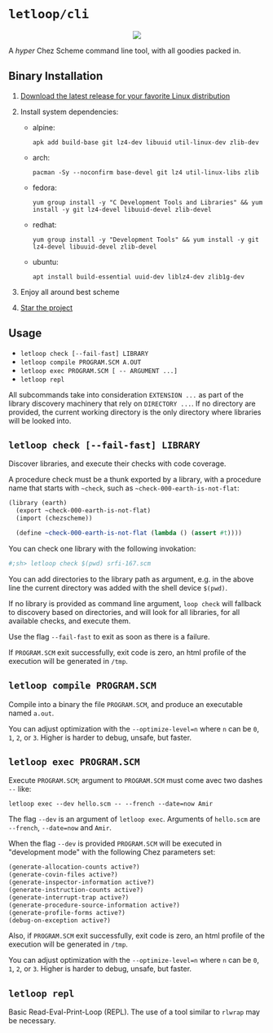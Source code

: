 # `letloop/cli`

<div align=center>
  <img src="https://raw.githubusercontent.com/letloop/letloop-cli/main/letloop-logo-wide.png" />
</div>

A *hyper* Chez Scheme command line tool, with all goodies packed in.

## Binary Installation

1. [Download the latest release for your favorite Linux distribution](https://github.com/letloop/cli/releases/latest/)
2. Install system dependencies:

    - alpine: 
    
      ```shell
      apk add build-base git lz4-dev libuuid util-linux-dev zlib-dev
      ```
      
    - arch: 
    
      ```shell
      pacman -Sy --noconfirm base-devel git lz4 util-linux-libs zlib
      ```
      
    - fedora: 
    
      ```shell
      yum group install -y "C Development Tools and Libraries" && yum install -y git lz4-devel libuuid-devel zlib-devel
      ```
      
    - redhat: 
      ```shell
      yum group install -y "Development Tools" && yum install -y git lz4-devel libuuid-devel zlib-devel
      ```
    - ubuntu: 
    
      ```shell 
      apt install build-essential uuid-dev liblz4-dev zlib1g-dev
      ```

3. Enjoy all around best scheme
4. [Star the project](https://github.com/letloop/cli/stargazers)

## Usage

- `letloop check [--fail-fast] LIBRARY`
- `letloop compile PROGRAM.SCM A.OUT`
- `letloop exec PROGRAM.SCM [ -- ARGUMENT ...]`
- `letloop repl`

All subcommands take into consideration `EXTENSION ...` as part of the 
library discovery machinery that rely on `DIRECTORY ...`. If no directory
are provided, the current working directory is the only directory where
libraries will be looked into.

## `letloop check [--fail-fast] LIBRARY`

Discover libraries, and execute their checks with code coverage.

A procedure check must be a thunk exported by a library, with a
procedure name that starts with `~check`, such as
`~check-000-earth-is-not-flat`:

```scheme
(library (earth)
  (export ~check-000-earth-is-not-flat)
  (import (chezscheme))

  (define ~check-000-earth-is-not-flat (lambda () (assert #t))))
```

You can check one library with the following invokation:

```sh
#;sh> letloop check $(pwd) srfi-167.scm
```

You can add directories to the library path as argument, e.g. in the
above line the current directory was added with the shell device
`$(pwd)`.

If no library is provided as command line argument, `loop check` will
fallback to discovery based on directories, and will look for all
libraries, for all available checks, and execute them.

Use the flag `--fail-fast` to exit as soon as there is a failure.

If `PROGRAM.SCM` exit successfully, exit code is zero, an html profile
of the execution will be generated in `/tmp`.

## `letloop compile PROGRAM.SCM`

Compile into a binary the file `PROGRAM.SCM`, and produce an
executable named `a.out`.

You can adjust optimization with the `--optimize-level=n` where `n`
can be `0`, `1`, `2`, or `3`. Higher is harder to debug, unsafe, but
faster.

## `letloop exec PROGRAM.SCM`

Execute `PROGRAM.SCM`; argument to `PROGRAM.SCM` must come avec two
dashes `--` like:

```
letloop exec --dev hello.scm -- --french --date=now Amir
```

The flag `--dev` is an argument of `letloop exec`. Arguments of
`hello.scm` are `--french`, `--date=now` and `Amir`.

When the flag `--dev` is provided `PROGRAM.SCM` will be executed
in "development mode" with the following Chez parameters set:

```scheme
(generate-allocation-counts active?)
(generate-covin-files active?)
(generate-inspector-information active?)
(generate-instruction-counts active?)
(generate-interrupt-trap active?)
(generate-procedure-source-information active?)
(generate-profile-forms active?)
(debug-on-exception active?)
```

Also, if `PROGRAM.SCM` exit successfully, exit code is zero, an html
profile of the execution will be generated in `/tmp`.

You can adjust optimization with the `--optimize-level=n` where `n`
can be `0`, `1`, `2`, or `3`. Higher is harder to debug, unsafe, but
faster.

## `letloop repl`

Basic Read-Eval-Print-Loop (REPL). The use of a tool similar to
`rlwrap` may be necessary.
